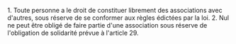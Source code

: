 1\. Toute personne a le droit de constituer librement des associations
avec d'autres, sous réserve de se conformer aux règles édictées par la
loi.
2\. Nul ne peut être obligé de faire partie d'une association sous
réserve de l'obligation de solidarité prévue à l'article 29.